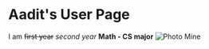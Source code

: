 # Aadit's User Page

I am ~~first year~~ *second year* **Math - CS major**
![Photo Mine](https://user-images.githubusercontent.com/97692709/230689442-d839bea1-f750-4726-b4ff-216f0420279f.jpg)
